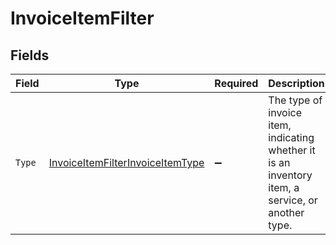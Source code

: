 # InvoiceItemFilter


## Fields

| Field                                                                                             | Type                                                                                              | Required                                                                                          | Description                                                                                       | Example                                                                                           |
| ------------------------------------------------------------------------------------------------- | ------------------------------------------------------------------------------------------------- | ------------------------------------------------------------------------------------------------- | ------------------------------------------------------------------------------------------------- | ------------------------------------------------------------------------------------------------- |
| `Type`                                                                                            | [InvoiceItemFilterInvoiceItemType](../../Models/Components/InvoiceItemFilterInvoiceItemType.md)   | :heavy_minus_sign:                                                                                | The type of invoice item, indicating whether it is an inventory item, a service, or another type. | service                                                                                           |